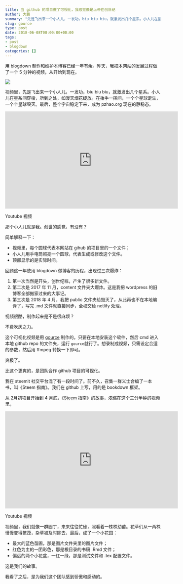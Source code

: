 ```yaml
---
title: 当 github 的项目做了可视化，我感觉像是上帝在创世纪
author: 大鹏
summary: "先是飞出来一个小人儿，一发功，biu biu biu，就激发出几个星系。小人儿在星系间穿梭，所到之处，如漫天烟花绽放。在抬手一挥间，一个个星球诞生，一个个星球毁灭。最后，整个宇宙稳定下来，成为 pzhao.org 现在的静稳态。"
slug: gource
type: post
date: 2018-06-08T00:00:00+00:00
tags:
- post
- blogdown
categories: []
---
```




用 blogdown 制作和维护本博客已经一年有余。昨天，我把本网站的发展过程做了一个 5 分钟的视频，从开始到现在。

![](https://github.com/pzhaonet/keller/raw/master/figdapeng/i2018-06-08_gource.jpg)

视频里，先是飞出来一个小人儿，一发功，biu biu biu，就激发出几个星系。小人儿在星系间穿梭，所到之处，如漫天烟花绽放。在抬手一挥间，一个个星球诞生，一个个星球毁灭。最后，整个宇宙稳定下来，成为 pzhao.org 现在的静稳态。



<iframe width="560" height="315" src="https://www.youtube.com/embed/bc8zowzUr1g" frameborder="0" allow="autoplay; encrypted-media" allowfullscreen></iframe>

Youtube 视频



那个小人儿就是我。创世的感觉，有没有？

简单解释一下：

- 视频里，每个圆球代表本网站在 gihub 的项目里的一个文件；
- 小人儿用手电筒照亮一个圆球，代表生成或修改这个文件。
- 顶部显示的是实际时间。

回顾这一年使用 blogdown 做博客的历程，出现过三次爆炸：

1. 第一次当然是开头，创世纪嘛，产生了很多新文件。
2. 第二次是 2017 年 11 月，content 文件夹大爆炸。这是我把 wordpress 的旧博客全部搬家过来的大事记。
3. 第三次是 2018 年 4 月，我把 public 文件夹给毁灭了，从此再也不在本地编译了，写完 .md 文件就直接同步，全权交给 netlify 处理。

视频很酷，制作起来是不是很麻烦？

不费吹灰之力。

这个可视化视频是用 [gource](http://gource.io/) 制作的。只要在本地安装这个软件，然后 cmd 进入本地 github repo 的文件夹，运行 `gource`就行了。想录制成视频，只需设定合适的参数，然后用 ffmpeg 转换一下即可。

爽极了。

比这个更爽的，是团队合作 github 项目的可视化。

我在 steemit 社交平台混了有一段时间了。前不久，召集一群义士合编了一本书，叫《Steem 指南》。我们在 github 上写，用的是 bookdown 框架。

从 2月初项目开始到 4 月底，《Steem 指南》的故事，浓缩在这个三分半钟的视频里。



<iframe width="560" height="315" src="https://www.youtube.com/embed/ogaCo1nUdQw" frameborder="0" allow="autoplay; encrypted-media" allowfullscreen></iframe>

Youtube 视频



视频里，我们就像一群园丁，来来往往忙碌，照看着一株株幼苗。花草们从一两株慢慢变得繁茂，杂草被及时除去，最后，成了一个小花园：

- 最大的蓝色苗圃，那是图片文件夹里的图片文件；
- 红色为主的一团彩色，那是根目录的书稿 .Rmd 文件；
- 偏远的两个小花盆，一红一绿，那是测试文件和 .tex 配置文件。

这是我们的故事。

我看了之后，是为我们这个团队感到骄傲和感动的。
